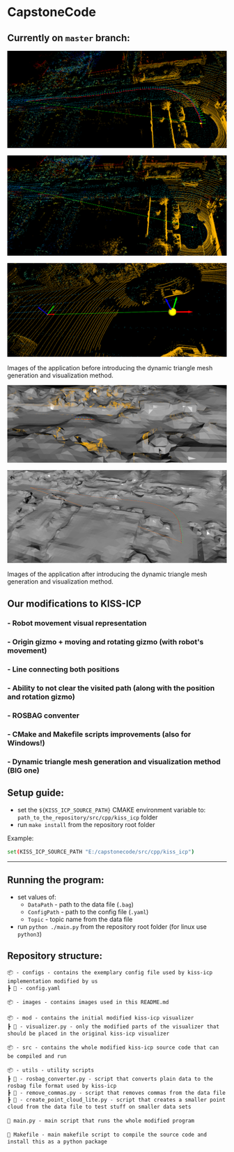 # CapstoneCode

## Currently on `master` branch:

![Alt text](/images/1.png)

![Alt text](/images/2.png)

![Alt text](/images/3.png)

Images of the application before introducing the dynamic triangle mesh generation and visualization method.

![Alt text](/images/4.png)

![Alt text](/images/5.png)

Images of the application after introducing the dynamic triangle mesh generation and visualization method.

## Our modifications to KISS-ICP

### - Robot movement visual representation
### - Origin gizmo + moving and rotating gizmo (with robot's movement)
### - Line connecting both positions
### - Ability to not clear the visited path (along with the position and rotation gizmo)
### - ROSBAG conventer
### - CMake and Makefile scripts improvements (also for Windows!)
### - Dynamic triangle mesh generation and visualization method (BIG one)

## Setup guide:
- set the `${KISS_ICP_SOURCE_PATH}` CMAKE environment variable to: `path_to_the_repository/src/cpp/kiss_icp` folder
- run `make install` from the repository root folder

Example:
```bash
set(KISS_ICP_SOURCE_PATH "E:/capstonecode/src/cpp/kiss_icp")
```

---

## Running the program:
- set values of:
    - `DataPath` - path to the data file (`.bag`)
    - `ConfigPath` - path to the config file (`.yaml`)
    - `Topic` - topic name from the data file
- run `python ./main.py` from the repository root folder (for linux use `python3`)

## Repository structure:

 ```
📦 - configs - contains the exemplary config file used by kiss-icp implementation modified by us
 ┣ 📜 - config.yaml

📦 - images - contains images used in this README.md

📦 - mod - contains the initial modified kiss-icp visualizer
 ┣ 📜 - visualizer.py - only the modified parts of the visualizer that should be placed in the original kiss-icp visualizer

📦 - src - contains the whole modified kiss-icp source code that can be compiled and run

📦 - utils - utility scripts
┣ 📜 - rosbag_converter.py - script that converts plain data to the rosbag file format used by kiss-icp
┣ 📜 - remove_commas.py - script that removes commas from the data file
┣ 📜 - create_point_cloud_lite.py - script that creates a smaller point cloud from the data file to test stuff on smaller data sets

📜 main.py - main script that runs the whole modified program

📜 Makefile - main makefile script to compile the source code and install this as a python package
 ```

